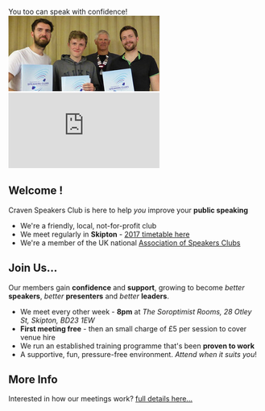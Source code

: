 
<p>
  <span class="showable">You too can speak with confidence!</span>
  <img src="/assets/images/members.png">
  <iframe src="https://player.vimeo.com/video/182210488" frameborder="0" allowfullscreen="1"></iframe>
</p>

## Welcome !

Craven Speakers Club is here to help _you_ improve your **public speaking**

- We're a friendly, local, not-for-profit club
- We meet regularly in **Skipton** - [2017 timetable here](/dates.html)
- We're a member of the UK national [Association of Speakers Clubs](http://www.speakersclubs.uk/)

## Join Us...

Our members gain **confidence** and **support**, growing to become _better_ **speakers**,
_better_ **presenters** and _better_ **leaders**.

- We meet every other week - **8pm** at _The Soroptimist Rooms, 28 Otley St, Skipton, BD23 1EW_
- **First meeting free** - then an small charge of £5 per session to cover venue hire
- We run an established training programme that's been **proven to work**
- A supportive, fun, pressure-free environment. _Attend when it suits you_!

## More Info

Interested in how our meetings work? [full details here...](/info.html)
